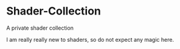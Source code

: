 Shader-Collection
=================

A private shader collection

I am really really new to shaders, so do not expect any magic here.
